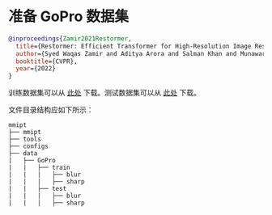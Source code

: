 # 准备 GoPro 数据集

<!-- [DATASET] -->

```bibtex
@inproceedings{Zamir2021Restormer,
  title={Restormer: Efficient Transformer for High-Resolution Image Restoration},
  author={Syed Waqas Zamir and Aditya Arora and Salman Khan and Munawar Hayat and Fahad Shahbaz Khan and Ming-Hsuan Yang},
  booktitle={CVPR},
  year={2022}
}
```

训练数据集可以从 [此处](https://drive.google.com/file/d/1zgALzrLCC_tcXKu_iHQTHukKUVT1aodI/) 下载。测试数据集可以从 [此处](https://drive.google.com/file/d/1k6DTSHu4saUgrGTYkkZXTptILyG9RRll/) 下载。

文件目录结构应如下所示：

```text
mmipt
├── mmipt
├── tools
├── configs
├── data
|   ├── GoPro
|   |   ├── train
|   |   |   ├── blur
|   |   |   ├── sharp
|   |   ├── test
|   |   |   ├── blur
|   |   |   ├── sharp
```
